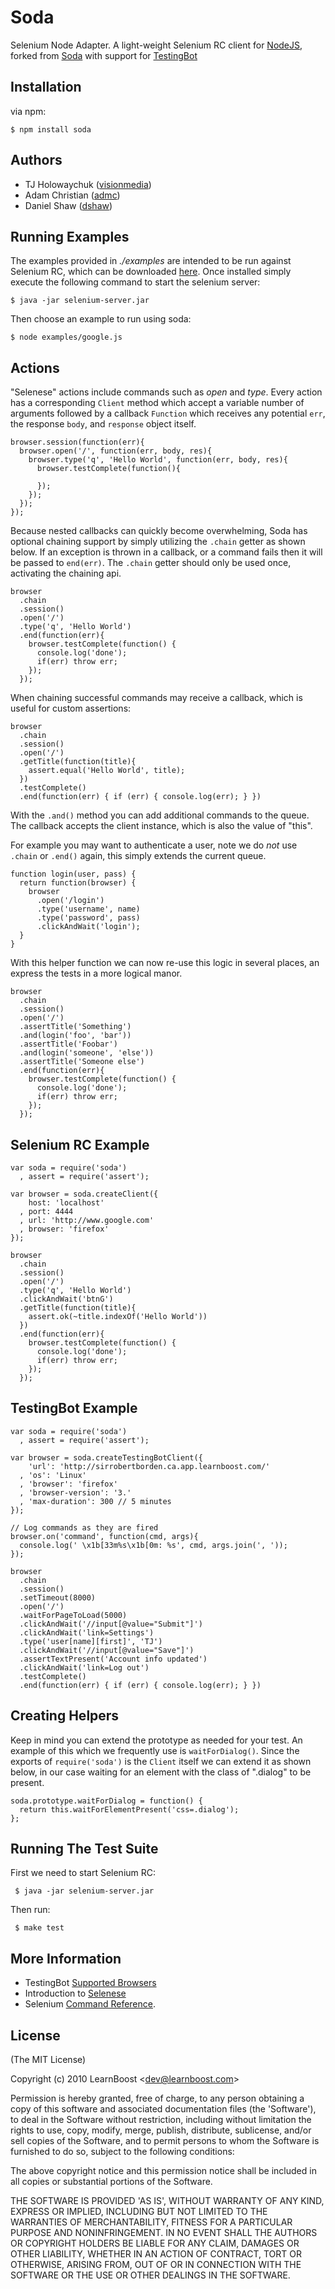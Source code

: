 
# Soda

Selenium Node Adapter. A light-weight Selenium RC client for [NodeJS](http://nodejs.org), forked from [Soda](https://github.com/LearnBoost/soda) with support for [TestingBot](http://testingbot.com)

## Installation

via npm:

    $ npm install soda

## Authors

  - TJ Holowaychuk ([visionmedia](http://github.com/visionmedia))
  - Adam Christian ([admc](http://github.com/admc))
  - Daniel Shaw ([dshaw](http://github.com/dshaw))

## Running Examples

The examples provided in _./examples_ are intended to be run against Selenium RC, which can be downloaded [here](http://seleniumhq.org/projects/remote-control/). Once installed simply execute the following command to start the selenium server:

    $ java -jar selenium-server.jar

Then choose an example to run using soda:

    $ node examples/google.js

## Actions

"Selenese" actions include commands such as _open_ and _type_. Every action has a corresponding `Client` method which accept a variable number of arguments followed by a callback `Function` which receives any potential `err`, the response `body`, and `response` object itself. 

    browser.session(function(err){
      browser.open('/', function(err, body, res){
        browser.type('q', 'Hello World', function(err, body, res){
          browser.testComplete(function(){
            
          });
        });
      });
    });

Because nested callbacks can quickly become overwhelming, Soda has optional chaining support by simply utilizing the `.chain` getter as shown below. If an exception is thrown in a callback, or a command fails then it will be passed to `end(err)`. The `.chain` getter should only be used once, activating the chaining api.

    browser
      .chain
      .session()
      .open('/')
      .type('q', 'Hello World')
      .end(function(err){
        browser.testComplete(function() {
          console.log('done');
          if(err) throw err;
        });
      });

When chaining successful commands may receive a callback, which is useful for custom assertions:

    browser
      .chain
      .session()
      .open('/')
      .getTitle(function(title){
        assert.equal('Hello World', title);
      })
      .testComplete()
      .end(function(err) { if (err) { console.log(err); } })

With the `.and()` method you can add additional commands to the queue. The callback accepts the client instance, which is also the value of "this".

For example you may want to authenticate a user, note we do _not_ use `.chain` or `.end()` again, this simply extends the current queue.

    function login(user, pass) {
      return function(browser) {
        browser
          .open('/login')
          .type('username', name)
          .type('password', pass)
          .clickAndWait('login');
      }
    }

With this helper function we can now re-use this logic in several places, an express the tests in a more logical manor.

    browser
      .chain
      .session()
      .open('/')
      .assertTitle('Something')
      .and(login('foo', 'bar'))
      .assertTitle('Foobar')
      .and(login('someone', 'else'))
      .assertTitle('Someone else')
      .end(function(err){
        browser.testComplete(function() {
          console.log('done');
          if(err) throw err;
        });
      });

## Selenium RC Example

    var soda = require('soda')
      , assert = require('assert');

    var browser = soda.createClient({
        host: 'localhost'
      , port: 4444
      , url: 'http://www.google.com'
      , browser: 'firefox'
    });

    browser
      .chain
      .session()
      .open('/')
      .type('q', 'Hello World')
      .clickAndWait('btnG')
      .getTitle(function(title){
        assert.ok(~title.indexOf('Hello World'))
      })
      .end(function(err){
        browser.testComplete(function() {
          console.log('done');
          if(err) throw err;
        });
      });


## TestingBot Example

    var soda = require('soda')
      , assert = require('assert');

    var browser = soda.createTestingBotClient({
        'url': 'http://sirrobertborden.ca.app.learnboost.com/'
      , 'os': 'Linux'
      , 'browser': 'firefox'
      , 'browser-version': '3.'
      , 'max-duration': 300 // 5 minutes
    });

    // Log commands as they are fired
    browser.on('command', function(cmd, args){
      console.log(' \x1b[33m%s\x1b[0m: %s', cmd, args.join(', '));
    });

    browser
      .chain
      .session()
      .setTimeout(8000)
      .open('/')
      .waitForPageToLoad(5000)
      .clickAndWait('//input[@value="Submit"]')
      .clickAndWait('link=Settings')
      .type('user[name][first]', 'TJ')
      .clickAndWait('//input[@value="Save"]')
      .assertTextPresent('Account info updated')
      .clickAndWait('link=Log out')
      .testComplete()
      .end(function(err) { if (err) { console.log(err); } })

## Creating Helpers

Keep in mind you can extend the prototype as needed for your test. An example of this which we frequently use is `waitForDialog()`. Since the exports of `require('soda')` is the `Client` itself we can extend it as shown below, in our case waiting for an element with the class of ".dialog" to be present.

    soda.prototype.waitForDialog = function() {
      return this.waitForElementPresent('css=.dialog');
    };

## Running The Test Suite

 First we need to start Selenium RC:
 
     $ java -jar selenium-server.jar

 Then run:
 
     $ make test

## More Information

  - TestingBot  [Supported Browsers](http://testingbot.com/support/getting-started/browsers.html)
  - Introduction to [Selenese](http://seleniumhq.org/docs/02_selenium_basics.html)
  - Selenium [Command Reference](http://release.seleniumhq.org/selenium-core/1.0.1/reference.html).


## License 

(The MIT License)

Copyright (c) 2010 LearnBoost &lt;dev@learnboost.com&gt;

Permission is hereby granted, free of charge, to any person obtaining
a copy of this software and associated documentation files (the
'Software'), to deal in the Software without restriction, including
without limitation the rights to use, copy, modify, merge, publish,
distribute, sublicense, and/or sell copies of the Software, and to
permit persons to whom the Software is furnished to do so, subject to
the following conditions:

The above copyright notice and this permission notice shall be
included in all copies or substantial portions of the Software.

THE SOFTWARE IS PROVIDED 'AS IS', WITHOUT WARRANTY OF ANY KIND,
EXPRESS OR IMPLIED, INCLUDING BUT NOT LIMITED TO THE WARRANTIES OF
MERCHANTABILITY, FITNESS FOR A PARTICULAR PURPOSE AND NONINFRINGEMENT.
IN NO EVENT SHALL THE AUTHORS OR COPYRIGHT HOLDERS BE LIABLE FOR ANY
CLAIM, DAMAGES OR OTHER LIABILITY, WHETHER IN AN ACTION OF CONTRACT,
TORT OR OTHERWISE, ARISING FROM, OUT OF OR IN CONNECTION WITH THE
SOFTWARE OR THE USE OR OTHER DEALINGS IN THE SOFTWARE.
